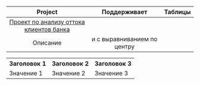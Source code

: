 # 
| Project              | Поддерживает           | Таблицы                     |
| :------------------: | :--------------------: |:---------------------------:|
| [Проект по анализу оттока клиентов банка](https://github.com/Suvoriha/suvoriha_project/tree/79f5753821bd466bbadadca28e5930a16d4fcbda/%D0%9F%D1%80%D0%BE%D0%B5%D0%BA%D1%82%20%D0%BF%D0%BE%20%D0%B0%D0%BD%D0%B0%D0%BB%D0%B8%D0%B7%D1%83%20%D0%BE%D1%82%D1%82%D0%BE%D0%BA%D0%B0%20%D0%BA%D0%BB%D0%B8%D0%B5%D0%BD%D1%82%D0%BE%D0%B2%20%D0%B1%D0%B0%D0%BD%D0%BA%D0%B0) 
| Описание| и с выравниванием по центру |



<table>
    <tr>
        <th>Заголовок 1</th>
        <th>Заголовок 2</th>
        <th>Заголовок 3</th>
    </tr>
    <tr>
        <td>Значение 1</td>
        <td>Значение 2</td>
        <td>Значение 3</td>
    </tr>
</table>
